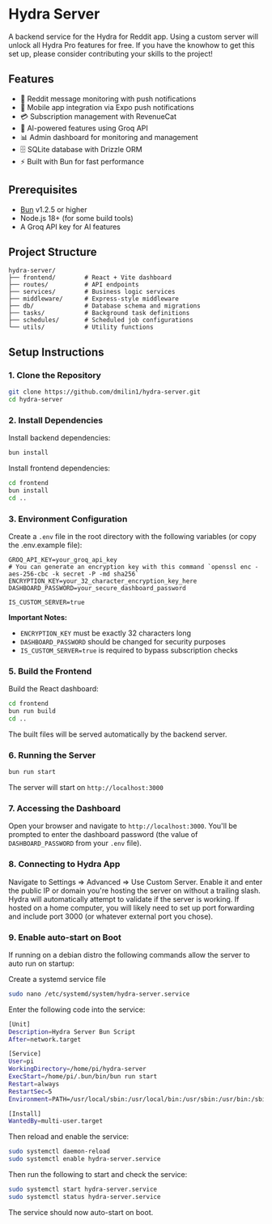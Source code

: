 # Hydra Server

A backend service for the Hydra for Reddit app. Using a custom server will unlock all Hydra Pro features for free. If you have the knowhow to get this set up, please consider contributing your skills to the project!

## Features

- 🔔 Reddit message monitoring with push notifications
- 📱 Mobile app integration via Expo push notifications
- 💳 Subscription management with RevenueCat
- 🤖 AI-powered features using Groq API
- 📊 Admin dashboard for monitoring and management
- 🗄️ SQLite database with Drizzle ORM
- ⚡ Built with Bun for fast performance

## Prerequisites

- [Bun](https://bun.sh) v1.2.5 or higher
- Node.js 18+ (for some build tools)
- A Groq API key for AI features

## Project Structure

```
hydra-server/
├── frontend/        # React + Vite dashboard
├── routes/          # API endpoints
├── services/        # Business logic services
├── middleware/      # Express-style middleware
├── db/              # Database schema and migrations
├── tasks/           # Background task definitions
├── schedules/       # Scheduled job configurations
└── utils/           # Utility functions
```

## Setup Instructions

### 1. Clone the Repository

```bash
git clone https://github.com/dmilin1/hydra-server.git
cd hydra-server
```

### 2. Install Dependencies

Install backend dependencies:

```bash
bun install
```

Install frontend dependencies:

```bash
cd frontend
bun install
cd ..
```

### 3. Environment Configuration

Create a `.env` file in the root directory with the following variables (or copy the .env.example file):

```env
GROQ_API_KEY=your_groq_api_key
# You can generate an encryption key with this command `openssl enc -aes-256-cbc -k secret -P -md sha256`
ENCRYPTION_KEY=your_32_character_encryption_key_here
DASHBOARD_PASSWORD=your_secure_dashboard_password

IS_CUSTOM_SERVER=true
```

**Important Notes:**

- `ENCRYPTION_KEY` must be exactly 32 characters long
- `DASHBOARD_PASSWORD` should be changed for security purposes
- `IS_CUSTOM_SERVER=true` is required to bypass subscription checks

### 5. Build the Frontend

Build the React dashboard:

```bash
cd frontend
bun run build
cd ..
```

The built files will be served automatically by the backend server.

### 6. Running the Server

```bash
bun run start
```

The server will start on `http://localhost:3000`

### 7. Accessing the Dashboard

Open your browser and navigate to `http://localhost:3000`. You'll be prompted to enter the dashboard password (the value of `DASHBOARD_PASSWORD` from your `.env` file).

### 8. Connecting to Hydra App

Navigate to Settings => Advanced => Use Custom Server. Enable it and enter the public IP or domain you're hosting the server on without a trailing slash. Hydra will automatically attempt to validate if the server is working. If hosted on a home computer, you will likely need to set up port forwarding and include port 3000 (or whatever external port you chose).

### 9. Enable auto-start on Boot

If running on a debian distro the following commands allow the server to auto run on startup:

Create a systemd service file

```bash
sudo nano /etc/systemd/system/hydra-server.service
```

Enter the following code into the service:

```bash
[Unit]
Description=Hydra Server Bun Script
After=network.target

[Service]
User=pi
WorkingDirectory=/home/pi/hydra-server
ExecStart=/home/pi/.bun/bin/bun run start
Restart=always
RestartSec=5
Environment=PATH=/usr/local/sbin:/usr/local/bin:/usr/sbin:/usr/bin:/sbin:/bin:/home/pi/.bun/bin

[Install]
WantedBy=multi-user.target
```

Then reload and enable the service:

```bash
sudo systemctl daemon-reload
sudo systemctl enable hydra-server.service
```

Then run the following to start and check the service:

```bash
sudo systemctl start hydra-server.service
sudo systemctl status hydra-server.service
```

The service should now auto-start on boot.
